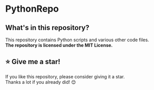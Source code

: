# PythonRepo

## What's in this repository?

This repository contains Python scripts and various other code files.  
**The repository is licensed under the MIT License.**

## ⭐ Give me a star!

If you like this repository, please consider giving it a star.  
Thanks a lot if you already did! 😊
